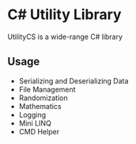 # C# Utility Library 
UtilityCS is a wide-range C# library

## Usage
- Serializing and Deserializing Data
- File Management
- Randomization
- Mathematics
- Logging
- Mini LINQ
- CMD Helper
